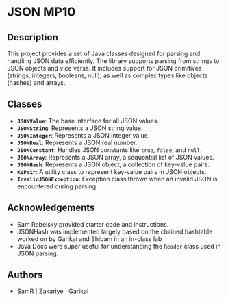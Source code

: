 
# JSON MP10

## Description
This project provides a set of Java classes designed for parsing and handling JSON data efficiently. The library supports parsing from strings to JSON objects and vice versa. It includes support for JSON primitives (strings, integers, booleans, null), as well as complex types like objects (hashes) and arrays.

## Classes
- **`JSONValue`**: The base interface for all JSON values.
- **`JSONString`**: Represents a JSON string value.
- **`JSONInteger`**: Represents a JSON integer value.
- **`JSONReal`**: Represents a JSON real number.
- **`JSONConstant`**: Handles JSON constants like `true`, `false`, and `null`.
- **`JSONArray`**: Represents a JSON array, a sequential list of JSON values.
- **`JSONHash`**: Represents a JSON object, a collection of key-value pairs.
- **`KVPair`**: A utility class to represent key-value pairs in JSON objects.
- **`InvalidJSONException`**: Exception class thrown when an invalid JSON is encountered during parsing.

## Acknowledgements
- Sam Rebelsky provided starter code and instructions.
- JSONHash was implemented largely based on the chained hashtable worked on by Garikai and Shibam in an in-class lab
- Java Docs were super useful for understanding the `Reader` class used in JSON parsing. 
## Authors
- SamR | Zakariye | Garikai
